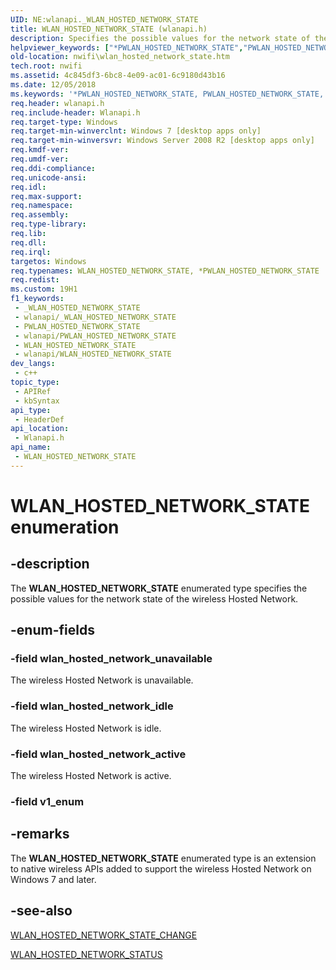 ```yaml
---
UID: NE:wlanapi._WLAN_HOSTED_NETWORK_STATE
title: WLAN_HOSTED_NETWORK_STATE (wlanapi.h)
description: Specifies the possible values for the network state of the wireless Hosted Network.
helpviewer_keywords: ["*PWLAN_HOSTED_NETWORK_STATE","PWLAN_HOSTED_NETWORK_STATE","PWLAN_HOSTED_NETWORK_STATE enumeration [NativeWIFI]","WLAN_HOSTED_NETWORK_STATE","WLAN_HOSTED_NETWORK_STATE enumeration [NativeWIFI]","nwifi.wlan_hosted_network_state","wlan_hosted_network_active","wlan_hosted_network_idle","wlan_hosted_network_unavailable","wlanapi/PWLAN_HOSTED_NETWORK_STATE","wlanapi/WLAN_HOSTED_NETWORK_STATE","wlanapi/wlan_hosted_network_active","wlanapi/wlan_hosted_network_idle","wlanapi/wlan_hosted_network_unavailable"]
old-location: nwifi\wlan_hosted_network_state.htm
tech.root: nwifi
ms.assetid: 4c845df3-6bc8-4e09-ac01-6c9180d43b16
ms.date: 12/05/2018
ms.keywords: '*PWLAN_HOSTED_NETWORK_STATE, PWLAN_HOSTED_NETWORK_STATE, PWLAN_HOSTED_NETWORK_STATE enumeration [NativeWIFI], WLAN_HOSTED_NETWORK_STATE, WLAN_HOSTED_NETWORK_STATE enumeration [NativeWIFI], nwifi.wlan_hosted_network_state, wlan_hosted_network_active, wlan_hosted_network_idle, wlan_hosted_network_unavailable, wlanapi/PWLAN_HOSTED_NETWORK_STATE, wlanapi/WLAN_HOSTED_NETWORK_STATE, wlanapi/wlan_hosted_network_active, wlanapi/wlan_hosted_network_idle, wlanapi/wlan_hosted_network_unavailable'
req.header: wlanapi.h
req.include-header: Wlanapi.h
req.target-type: Windows
req.target-min-winverclnt: Windows 7 [desktop apps only]
req.target-min-winversvr: Windows Server 2008 R2 [desktop apps only]
req.kmdf-ver: 
req.umdf-ver: 
req.ddi-compliance: 
req.unicode-ansi: 
req.idl: 
req.max-support: 
req.namespace: 
req.assembly: 
req.type-library: 
req.lib: 
req.dll: 
req.irql: 
targetos: Windows
req.typenames: WLAN_HOSTED_NETWORK_STATE, *PWLAN_HOSTED_NETWORK_STATE
req.redist: 
ms.custom: 19H1
f1_keywords:
 - _WLAN_HOSTED_NETWORK_STATE
 - wlanapi/_WLAN_HOSTED_NETWORK_STATE
 - PWLAN_HOSTED_NETWORK_STATE
 - wlanapi/PWLAN_HOSTED_NETWORK_STATE
 - WLAN_HOSTED_NETWORK_STATE
 - wlanapi/WLAN_HOSTED_NETWORK_STATE
dev_langs:
 - c++
topic_type:
 - APIRef
 - kbSyntax
api_type:
 - HeaderDef
api_location:
 - Wlanapi.h
api_name:
 - WLAN_HOSTED_NETWORK_STATE
---
```


# WLAN_HOSTED_NETWORK_STATE enumeration


## -description

The <b>WLAN_HOSTED_NETWORK_STATE</b> enumerated type specifies the possible values for the network state of the wireless Hosted Network.

## -enum-fields

### -field wlan_hosted_network_unavailable

The wireless Hosted Network is unavailable.

### -field wlan_hosted_network_idle

The wireless Hosted Network is idle.

### -field wlan_hosted_network_active

The wireless Hosted Network is active.

### -field v1_enum

## -remarks

The <b>WLAN_HOSTED_NETWORK_STATE</b> enumerated type is an extension to native wireless APIs added to support the wireless Hosted Network on Windows 7 and  later.

## -see-also

<a href="/windows/desktop/api/wlanapi/ns-wlanapi-wlan_hosted_network_state_change">WLAN_HOSTED_NETWORK_STATE_CHANGE</a>



<a href="/windows/desktop/api/wlanapi/ns-wlanapi-wlan_hosted_network_status">WLAN_HOSTED_NETWORK_STATUS</a>
